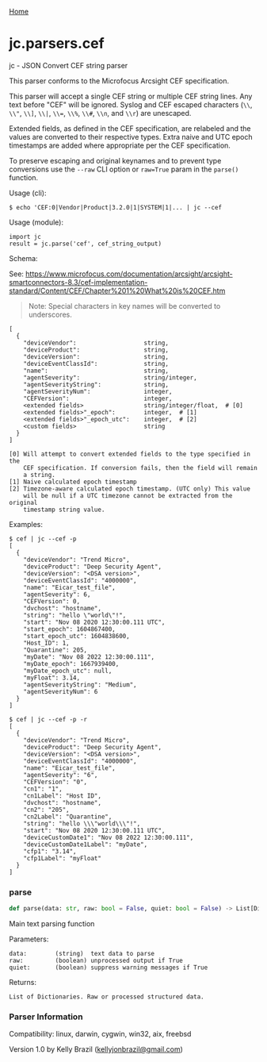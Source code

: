 [Home](https://kellyjonbrazil.github.io/jc/)
<a id="jc.parsers.cef"></a>

# jc.parsers.cef

jc - JSON Convert CEF string parser

This parser conforms to the Microfocus Arcsight CEF specification.

This parser will accept a single CEF string or multiple CEF string lines.
Any text before "CEF" will be ignored. Syslog and CEF escaped characters
(`\\`, `\\"`, `\\]`, `\\|`, `\\=`, `\\%`, `\\#`, `\\n`, and `\\r`) are
unescaped.

Extended fields, as defined in the CEF specification, are relabeled
and the values are converted to their respective types. Extra naive and
UTC epoch timestamps are added where appropriate per the CEF specification.

To preserve escaping and original keynames and to prevent type conversions
use the `--raw` CLI option or `raw=True` param in the `parse()` function.

Usage (cli):

    $ echo 'CEF:0|Vendor|Product|3.2.0|1|SYSTEM|1|... | jc --cef

Usage (module):

    import jc
    result = jc.parse('cef', cef_string_output)

Schema:

See: https://www.microfocus.com/documentation/arcsight/arcsight-smartconnectors-8.3/cef-implementation-standard/Content/CEF/Chapter%201%20What%20is%20CEF.htm

> Note: Special characters in key names will be converted to underscores.

    [
      {
        "deviceVendor":                   string,
        "deviceProduct":                  string,
        "deviceVersion":                  string,
        "deviceEventClassId":             string,
        "name":                           string,
        "agentSeverity":                  string/integer,
        "agentSeverityString":            string,
        "agentSeverityNum":               integer,
        "CEFVersion":                     integer,
        <extended fields>                 string/integer/float,  # [0]
        <extended fields>"_epoch":        integer,  # [1]
        <extended fields>"_epoch_utc":    integer,  # [2]
        <custom fields>                   string
      }
    ]

    [0] Will attempt to convert extended fields to the type specified in the
        CEF specification. If conversion fails, then the field will remain
        a string.
    [1] Naive calculated epoch timestamp
    [2] Timezone-aware calculated epoch timestamp. (UTC only) This value
        will be null if a UTC timezone cannot be extracted from the original
        timestamp string value.

Examples:

    $ cef | jc --cef -p
    [
      {
        "deviceVendor": "Trend Micro",
        "deviceProduct": "Deep Security Agent",
        "deviceVersion": "<DSA version>",
        "deviceEventClassId": "4000000",
        "name": "Eicar_test_file",
        "agentSeverity": 6,
        "CEFVersion": 0,
        "dvchost": "hostname",
        "string": "hello \"world\"!",
        "start": "Nov 08 2020 12:30:00.111 UTC",
        "start_epoch": 1604867400,
        "start_epoch_utc": 1604838600,
        "Host_ID": 1,
        "Quarantine": 205,
        "myDate": "Nov 08 2022 12:30:00.111",
        "myDate_epoch": 1667939400,
        "myDate_epoch_utc": null,
        "myFloat": 3.14,
        "agentSeverityString": "Medium",
        "agentSeverityNum": 6
      }
    ]

    $ cef | jc --cef -p -r
    [
      {
        "deviceVendor": "Trend Micro",
        "deviceProduct": "Deep Security Agent",
        "deviceVersion": "<DSA version>",
        "deviceEventClassId": "4000000",
        "name": "Eicar_test_file",
        "agentSeverity": "6",
        "CEFVersion": "0",
        "cn1": "1",
        "cn1Label": "Host ID",
        "dvchost": "hostname",
        "cn2": "205",
        "cn2Label": "Quarantine",
        "string": "hello \\\"world\\\"!",
        "start": "Nov 08 2020 12:30:00.111 UTC",
        "deviceCustomDate1": "Nov 08 2022 12:30:00.111",
        "deviceCustomDate1Label": "myDate",
        "cfp1": "3.14",
        "cfp1Label": "myFloat"
      }
    ]

<a id="jc.parsers.cef.parse"></a>

### parse

```python
def parse(data: str, raw: bool = False, quiet: bool = False) -> List[Dict]
```

Main text parsing function

Parameters:

    data:        (string)  text data to parse
    raw:         (boolean) unprocessed output if True
    quiet:       (boolean) suppress warning messages if True

Returns:

    List of Dictionaries. Raw or processed structured data.

### Parser Information
Compatibility:  linux, darwin, cygwin, win32, aix, freebsd

Version 1.0 by Kelly Brazil (kellyjonbrazil@gmail.com)
